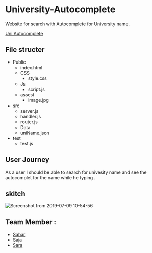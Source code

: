 # University-Autocomplete

Website for search with Autocomplete for University name.

[Uni Autocomplete](https://university-autocomplete.herokuapp.com/)

## File structer
- Public 
  - index.html
  - CSS
    - style.css
  - Js
    - script.js
  - assest
    - image.jpg
 - src
   - server.js
   - handler.js
   - router.js
   - Data
    - uniName.json
 - test
   - test.js
 
 
 
 ## User Journey
 
 As a user I should be able to search for univesity name and see the autocomplet for the name while he typing .
 
 ## skitch 
 ![Screenshot from 2019-07-09 10-54-56](https://user-images.githubusercontent.com/47992412/60869842-65206180-a238-11e9-94c6-486895d6caa2.png)

 
 
 ## Team Member :
 
 - [Sahar](https://github.com/saharAdem)
 - [Saja](https://github.com/SajaLahaleeh)
 - [Sara](https://github.com/sara219)
